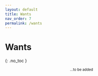 ```yaml
---
layout: default
title: Wants
nav_order: 7
permalink: /wants
---
```


# Wants
{: .no_toc }

<p align="center"><small>...to be added</small></p>
